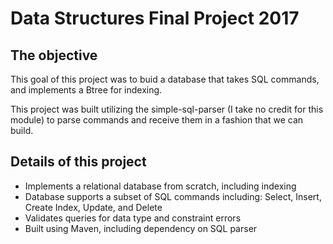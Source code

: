 # Data Structures Final Project 2017

## The objective
This goal of this project was to buid a database that takes SQL commands,
and implements a Btree for indexing.

This project was built utilizing the simple-sql-parser (I take no credit for this module) to parse commands 
and receive them in a fashion that we can build.

## Details of this project

  *	Implements a relational database from scratch, including indexing
  *	Database supports a subset of SQL commands including: Select, Insert, Create Index, Update, and Delete
  *	Validates queries for data type and constraint errors
  *	Built using Maven, including dependency on SQL parser
